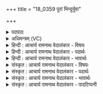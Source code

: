 +++
title = "18_0359 पुरां भिन्दुर्युवा"

+++
<details><summary>पदपाठः</summary>

पु꣣रा꣢म्। भि꣣न्दुः꣢। यु꣡वा꣢꣯। क꣣विः꣢। अ꣡मि꣢꣯तौजाः। अ꣡मि꣢꣯त। ओ꣣जाः। अजायत। इ꣡न्द्रः꣢꣯। वि꣡श्व꣢꣯स्य। क꣡र्म꣢꣯णः। ध꣣र्त्ता꣢। व꣣ज्री꣢। पु꣣रुष्टुतः꣢। पु꣣रु। स्तुतः꣢। ३५९।
</details>

<details><summary>अधिमन्त्रम् (VC)</summary>

- इन्द्रः
- जेता माधुच्छन्दसः
- अनुष्टुप्
- गान्धारः
- ऐन्द्रं काण्डम्
</details>

<details><summary>हिन्दी : आचार्य रामनाथ वेदालंकार - विषयः</summary>

अगले मन्त्र में इन्द्र नाम से परमेश्वर, सूर्य, राजा आदि की महिमा वर्णित है।
</details>

<details><summary>हिन्दी : आचार्य रामनाथ वेदालंकार - पदार्थः</summary>

पदार्थान्वयभाषाः -  प्रथम—परमात्मा के पक्ष में। (पुराम्) मन में दृढ़ हुई तमोगुण की नगरियों का (भिन्दुः) विदारक, (युवा) नित्य युवा रहनेवाला अर्थात् अजर-अमर, (कविः) वेदकाव्य का कवि, अथवा क्रान्तदर्शी, (अमितौजाः) अपरिमित तेजवाला, (वज्री) न्याय-दण्ड को धारण करनेवाला, (पुरुष्टुतः) बहुस्तुत (इन्द्रः) ब्रह्माण्ड का सम्राट् परमात्मा (विश्वस्य कर्मणः) सूर्य, चन्द्र, पृथिवी आदि के भ्रमण, ऋतु-निर्माण, नदी-प्रवाह, वर्षा, पाप-पुण्य का फल प्रदान आदि सब कर्मों का (धर्ता) नियामक (अजायत) बना हुआ है ॥ द्वितीय—राष्ट्र के पक्ष में। (पुराम्) शत्रु की नगरियों या किलेबन्दियों का (भिन्दुः) तोड़नेवाला, (युवा) तरुण, (कविः) राजनीतिशास्त्र का पण्डित व दूरदर्शी, (अमितौजाः) अपरिमित पराक्रमवाला, (वज्री) विविध शस्त्रास्त्रों का संग्रहकर्ता और उनके प्रयोग में कुशल, (पुरुष्टुतः) अनेकों प्रजाजनों से प्रशंसित (इन्द्रः) शूरवीर राजा वा सेनापति (विश्वस्य कर्मणः) सब राजकाज वा सेनासंगठन-कार्य का (धर्ता) भार उठानेवाला (अजायत) होता है ॥ तृतीय—सूर्य के पक्ष में। (पुराम्) अन्धकार, बादल, बर्फ आदि नगरियों का (भिन्दुः) विदारणकर्ता, (युवा) पदार्थों को मिलाने और अलग करनेवाला, (कविः) अपनी धुरी पर घूमनेवाला, अथवा पृथिवी, मङ्गल, बुध, चन्द्रमा आदि ग्रहोपग्रहों को अपने चारों ओर घुमानेवाला, (अमितौजाः) अपरिमित बल और प्रकाश वाला, (वज्री) किरणरूप वज्रवाला, (पुरुष्टुतः) बहुत-से खगोलज्योतिष को जाननेवाले विद्वान् वैज्ञानिकों द्वारा वर्णन किया गया (इन्द्रः) सूर्य (विश्वस्य कर्मणः) सौरमण्डल में दिखायी देनेवाले सब प्राकृतिक कर्मों का (धर्ता) धारक (अजायत) बना हुआ है ॥८॥ इस मन्त्र में श्लेषालङ्कार है ॥८॥
</details>

<details><summary>हिन्दी : आचार्य रामनाथ वेदालंकार - भावार्थः</summary>

भावार्थभाषाः -  जैसे राष्ट्र का राजा सब राज्यकार्य का और सेनापति सेना के संगठनकार्य का नेता होता है, अथवा जैसे सूर्य सौरमण्डल का धारणकर्ता है, वैसे ही विविध लोक-लोकान्तरों के समष्टिरूप इस महान् ब्रह्माण्ड में विद्यमान सम्पूर्ण व्यवस्था का करनेवाला राजाधिराज परमेश्वर है, यह सबको जानना चाहिए ॥८॥ इस दशति में इन्द्र की महिमा का वर्णन होने, उसके प्रति आत्मसमर्पण आदि की प्रेरणा होने तथा इन्द्र नाम से राजा, सेनापति, आचार्य आदि का भी वर्णन होने से इस दशति के विषय की पूर्व दशति के विषय के साथ संगति है ॥ चतुर्थ प्रपाठक में द्वितीय अर्ध की द्वितीय दशति समाप्त ॥ चतुर्थ अध्याय में प्रथम खण्ड समाप्त ॥
</details>

<details><summary>संस्कृत : आचार्य रामनाथ वेदालंकार - विषयः</summary>

अथेन्द्रनाम्ना परमेश्वरनृपसूर्यादीनां महिमानं वर्णयति।
</details>

<details><summary>संस्कृत : आचार्य रामनाथ वेदालंकार - पदार्थः</summary>

पदार्थान्वयभाषाः -  प्रथमः—परमात्मपरः। (पुराम्) मनसि दृढं बद्धानाम् तमःपुरीणाम् (भिन्दुः) भेत्ता। भिदिर् विदारणे धातोः ‘पॄभिदिव्यधिगृधिधृषिहृषिभ्यः। उ० १।२३’ इति कुः, बाहुलकान्नुमागमः। (युवा) नित्यतरुणः, अजरामरः, (कविः) वेदरूपस्य काव्यस्य कर्ता, क्रान्तदर्शी वा, (अमितौजाः) अपरिमिततेजाः, (वज्री) न्यायदण्डधरः, (पुरुष्टुतः) बहुस्तुतः (इन्द्रः) ब्रह्माण्डस्य सम्राट् परमात्मा (विश्वस्य कर्मणः) सूर्यचन्द्रपृथिव्यादिभ्रमण-ऋतुनिर्माण-सरित्प्रवाह-वृष्टि-पापपुण्यफलप्रदानादिकस्य सकलस्यापि व्यापारस्य (धर्ता) धारकः, नियामकः (अजायत) जातोऽस्ति॥ अथ द्वितीयः—राष्ट्रपरः। (पुराम्) शत्रुनगरीणाम् शत्रुदुर्गाणां वा (भिन्दुः) भेत्ता, (युवा) यौवनसम्पन्नः, (कविः) राजनीतिशास्त्रस्य पण्डितः, क्रान्तद्रष्टा वा। कविः इति मेधाविनाम। निघं० ३।१५। कविः क्रान्तदर्शनो भवति कवतेर्वा। निरु० १२।१३। (अमितौजाः) अपरिमेयपराक्रमः, (वज्री) विविधानां शस्त्रास्त्राणां संग्रहीता तच्चालनकुशलश्च, (पुरुष्टुतः) बहुभिः प्रजाजनैः कीर्तितः (इन्द्रः) शूरवीरो राजा सेनापतिर्वा (विश्वस्य कर्मणः) सकलस्य राजकार्यस्य सैन्यसंघटनकार्यस्य वा (धर्ता) धारकः (अजायत) जायते॥ अथ तृतीयः—सूर्यपरः। (पुराम्) अन्धकार-मेघ-हिमादिपुरीणाम् (भिन्दुः) भेदकः, (युवा) पदार्थानां मिश्रणामिश्रणकर्ता। यु मिश्रणामिश्रणयोरिति धातोः ‘कनिन् यु-वृषि-तक्षि-राजि-धन्वि-द्यु-प्रतिदिवः। उ० १।१५६’ इति सूत्रेण कनिन् प्रत्ययः। (कविः) यः कवते गच्छति परिक्रामति स्वधुरि, यद्वा कवयति गमयति परिक्रमयति स्वं परितः पृथिवीमङ्गलबुधचन्द्रादिग्रहोपग्रहान् सः। असौ वादित्यः कविः। श० ६।७।२।४। (अमितौजाः) अपरिमितबलः अपरिमितप्रकाशो वा, (वज्री) किरणरूपवज्रवान्, (पुरुष्टुतः) बहुभिः खगोलज्योतिर्विद्भिर्वैज्ञानिकैर्वर्णितः (इन्द्रः) सूर्यः। अथ यः स इद्रोऽसौ स आदित्यः। श० ८।५।३।२। इति प्रामाण्यात्। (विश्वस्य कर्मणः) सौरलोके दृश्यमानस्य सर्वस्य प्राकृतिकस्य व्यापारस्य (धर्ता) धारकः (अजायत) सञ्जातोऽस्ति ॥८॥२ अत्र श्लेषालङ्कारः ॥८॥
</details>

<details><summary>संस्कृत : आचार्य रामनाथ वेदालंकार - भावार्थः</summary>

भावार्थभाषाः -  यथा राष्ट्रस्य सम्राट् सर्वस्य राज्यकार्यस्य सेनापतिर्वा सैन्यसंघटनकार्यस्य नेता भवति, यथा वा सूर्यः सौरमण्डलस्य धर्ता विद्यते, तथैव विविधलोकलोकान्तरसमष्टिरूपे महति ब्रह्माण्डे विद्यमानायाः सम्पूर्णव्यवस्थायाः कर्ता राजाधिराजः परमेश्वरोऽस्तीति सर्वैर्मन्तव्यम् ॥८॥ अत्रेन्द्रस्य महिमवर्णनात्, तं प्रत्यात्मसमर्पणादिप्रेरणाद्, इन्द्रनाम्ना नृपतिसेनापत्याचार्यादीनां चापि कर्तव्यवर्णनाद् एतद्दशत्यर्थस्य पूर्वदशत्यर्थेन सह सङ्गतिरस्तीति वेद्यम्। इति चतुर्थे प्रपाठके द्वितीयार्द्धे द्वितीया दशतिः॥ इति चतुर्थेऽध्याये प्रथमः खण्डः ॥
</details>

<details><summary>संस्कृत : आचार्य रामनाथ वेदालंकार - पादटिप्पनी</summary>

टिप्पणी:   १. ऋ० १।११।४, साम० १२५०। २. एष मन्त्रो दयानन्दर्षिणा ऋग्भाष्ये सेनापतिविषये सूर्यविषये च व्याख्यातः।
</details>